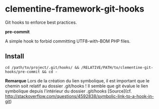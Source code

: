 clementine-framework-git-hooks
==============================

Git hooks to enforce best practices.

__pre-commit__

A simple hook to forbid committing UTF8-with-BOM PHP files.

Install
---

```
cd /path/to/project/.git/hooks/ && /RELATIVE/PATH/to/clementine-git-hooks/pre-commit && cd -
```

__Remarque__
Lors de la création du lien symbolique, il est important que le chemin soit relatif au dossier .git/hooks ! Il semble que git évalue le lien symbolique depuis l'intérieur du dossier .git/hooks 
[Source](cf. http://stackoverflow.com/questions/4592838/symbolic-link-to-a-hook-in-git)
